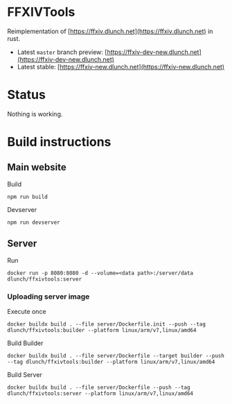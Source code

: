 # FFXIVTools

Reimplementation of [https://ffxiv.dlunch.net](https://ffxiv.dlunch.net) in rust.

- Latest `master` branch preview: [https://ffxiv-dev-new.dlunch.net](https://ffxiv-dev-new.dlunch.net)
- Latest stable: [https://ffxiv-new.dlunch.net](https://ffxiv-new.dlunch.net)

# Status

Nothing is working.

# Build instructions

## Main website

Build

```
npm run build
```

Devserver

```
npm run devserver
```

## Server

Run

```
docker run -p 8080:8080 -d --volume=<data path>:/server/data dlunch/ffxivtools:server
```

### Uploading server image

Execute once

```
docker buildx build . --file server/Dockerfile.init --push --tag dlunch/ffxivtools:builder --platform linux/arm/v7,linux/amd64
```

Build Builder

```
docker buildx build . --file server/Dockerfile --target builder --push --tag dlunch/ffxivtools:builder --platform linux/arm/v7,linux/amd64
```

Build Server

```
docker buildx build . --file server/Dockerfile --push --tag dlunch/ffxivtools:server --platform linux/arm/v7,linux/amd64
```
